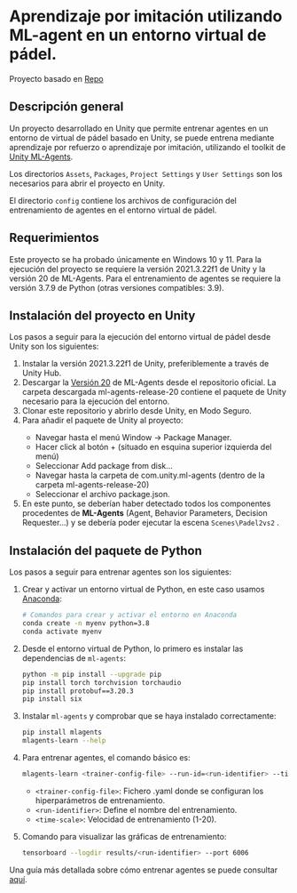 # Aprendizaje por imitación utilizando ML-agent en un entorno virtual de pádel.

Proyecto basado en [Repo](https://github.com/jialongjq/tfg?tab=readme-ov-file)

## Descripción general
Un proyecto desarrollado en Unity que permite entrenar agentes en un entorno de virtual de pádel basado en Unity, se puede entrena mediante aprendizaje por refuerzo o aprendizaje por imitación, utilizando el toolkit de
[Unity ML-Agents](https://github.com/Unity-Technologies/ml-agents). 

Los directorios <code>Assets</code>, <code>Packages</code>, <code>Project Settings</code> y <code>User Settings</code> son los necesarios para abrir el proyecto en Unity.

El directorio <code>config</code> contiene los archivos de configuración del entrenamiento de agentes en el entorno virtual de pádel.

## Requerimientos
Este proyecto se ha probado únicamente en Windows 10 y 11. Para la ejecución del proyecto se requiere la versión 2021.3.22f1 de Unity y la versión 20 de ML-Agents. Para el entrenamiento de agentes se requiere la versión 3.7.9 de Python (otras versiones compatibles: 3.9).

## Instalación del proyecto en Unity
Los pasos a seguir para la ejecución del entorno virtual de pádel desde Unity son los siguientes:
<ol>
<li>Instalar la versión 2021.3.22f1 de Unity, preferiblemente a través de Unity Hub.</li>

<li>Descargar la <a href="https://github.com/Unity-Technologies/ml-agents/releases/tag/release_20">Versión 20</a> de ML-Agents desde el repositorio oficial. La carpeta descargada ml-agents-release-20 contiene el paquete de Unity necesario para la ejecución del entorno.</li>
<li>Clonar este repositorio y abrirlo desde Unity, en Modo Seguro.</li>
<li>Para añadir el paquete de Unity al proyecto:</li>
    <ul>
      <li>Navegar hasta el menú Window -> Package Manager.</li>
      <li>Hacer click al botón + (situado en esquina superior izquierda del menú)</li>
      <li>Seleccionar Add package from disk...</li>
      <li>Navegar hasta la carpeta de com.unity.ml-agents (dentro de la carpeta ml-agents-release-20)</li>
      <li>Seleccionar el archivo package.json.</li>
    </ul>
<li>En este punto, se deberían haber detectado todos los componentes procedentes de <strong>ML-Agents</strong>  (Agent, Behavior Parameters, Decision Requester...) y se debería poder ejecutar la escena <code>Scenes\Padel2vs2</code> .</li>
</ol>

## Instalación del paquete de Python

Los pasos a seguir para entrenar agentes son los siguientes:

1. Crear y activar un entorno virtual de Python, en este caso usamos [Anaconda](https://www.anaconda.com/download):

    ```bash
    # Comandos para crear y activar el entorno en Anaconda
    conda create -n myenv python=3.8
    conda activate myenv
    ```

2. Desde el entorno virtual de Python, lo primero es instalar las dependencias de `ml-agents`:

    ```bash
    python -m pip install --upgrade pip
    pip install torch torchvision torchaudio
    pip install protobuf==3.20.3
    pip install six
    ```

3. Instalar `ml-agents` y comprobar que se haya instalado correctamente:

    ```bash
    pip install mlagents
    mlagents-learn --help
    ```

4. Para entrenar agentes, el comando básico es:

    ```bash
    mlagents-learn <trainer-config-file> --run-id=<run-identifier> --time-scale=x
    ```

    - `<trainer-config-file>`: Fichero .yaml donde se configuran los hiperparámetros de entrenamiento.
    - `<run-identifier>`: Define el nombre del entrenamiento.
    - `<time-scale>`: Velocidad de entrenamiento (1-20).

5. Comando para visualizar las gráficas de entrenamiento:

    ```bash
    tensorboard --logdir results/<run-identifier> --port 6006
    ```



Una guía más detallada sobre cómo entrenar agentes se puede consultar [aquí](https://github.com/Unity-Technologies/ml-agents/blob/develop/docs/Training-ML-Agents.md).
</ol>

